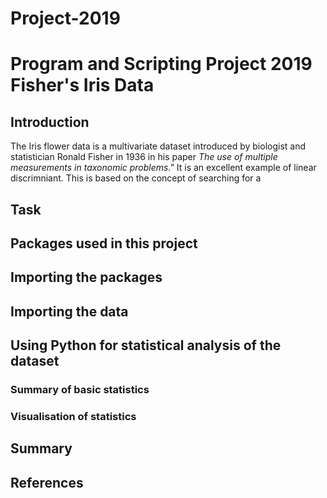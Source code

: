 # Project-2019
# Program and Scripting Project 2019 Fisher's Iris Data

## Introduction

The Iris flower data is a multivariate dataset introduced by biologist and statistician Ronald Fisher in 1936 in his paper *The use of multiple measurements in taxonomic problems."* It is an excellent example of linear discrimniant. This is based on the concept of searching for a 

## Task

## Packages used in this project

## Importing the packages

## Importing the data

## Using Python for statistical analysis of the dataset

### Summary of basic statistics

### Visualisation of statistics

## Summary 

## References
